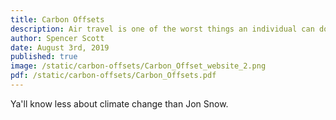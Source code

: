 ```yaml
---
title: Carbon Offsets
description: Air travel is one of the worst things an individual can do for the climate. Buying carbon offsets is a way to compensate for your emissions by funding projects that draw carbon dioxide out of the air.  
author: Spencer Scott
date: August 3rd, 2019
published: true
image: /static/carbon-offsets/Carbon_Offset_website_2.png
pdf: /static/carbon-offsets/Carbon_Offsets.pdf
---
```


Ya'll know less about climate change than Jon Snow.